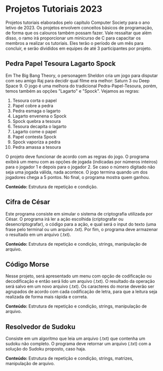 # Projetos Tutoriais 2023

Projetos tutoriais elaborados pelo capítulo Computer Society para o ano letivo de 2023. Os projetos envolvem conceitos básicos de programação, de forma que os calouros também possam fazer. Vale ressaltar que além disso, o ramo irá proporcionar um minicurso de C para capacitar os membros a realizar os tutoriais.
Eles terão o período de um mês para concluir, e serão divididos em equipes de até 3 participantes por projeto.

## Pedra Papel Tesoura Lagarto Spock

Em The Big Bang Theory, o personagem Sheldon cria um jogo para disputar com seu amigo Raj para decidir qual filme era melhor: Saturn 3 ou Deep Space 9. O jogo é uma melhora do tradicional Pedra-Papel-Tesoura, porém, temos também as opções "Lagarto" e "Spock". Vejamos as regras:

1. Tesoura corta o papel
2. Papel cobre a pedra
3. Pedra esmaga o lagarto
4. Lagarto envenena o Spock
5. Spock quebra a tesoura
6. Tesoura decapita o lagarto
7. Lagarto come o papel
8. Papel contesta Spock
9. Spock vaporiza a pedra
10. Pedra amassa a tesoura

O projeto deve funcionar de acordo com as regras do jogo. O programa exibirá um menu com as opções de jogada (indicadas por números inteiros) para o jogador 1 e depois para o jogador 2. Se caso o número digitado não seja uma jogada válida, nada acontece. O jogo termina quando um dos jogadores chega a 5 pontos. No final, o programa mostra quem ganhou.

**Conteúdo:** Estrutura de repetição e condição.

## Cifra de César

Este programa consiste em simular o sistema de criptografia utilizada por César. O programa irá ler a ação escolhida (criptografar ou desencriptografar), o código para a ação, e qual será o input do texto (uma frase pelo terminal ou um arquivo .txt). Por fim, o programa deve armazenar o resultado em um arquivo (.txt).

**Conteúdo:** Estrutura de repetição e condição, strings, manipulação de arquivo.

## Código Morse

Nesse projeto, será apresentado um menu com opção de codificação ou decodificação e então será lido um arquivo (.txt). O resultado da operação será salvo em um novo arquivo (.txt). Os caracteres do morse deverão ser agrupados de acordo com cada codificação de letra, para que a leitura seja realizada de forma mais rápida e correta.

**Conteúdo:** Estrutura de repetição e condição, strings, manipulação de arquivo.

## Resolvedor de Sudoku

Consiste em um algoritmo que leia um arquivo (.txt) que contenha um sudoku não completo. O programa deve retornar um arquivo (.txt) com a solução do Sudoku proposto, caso haja. 

**Conteúdo:** Estrutura de repetição e condição, strings, matrizes, manipulação de arquivo.